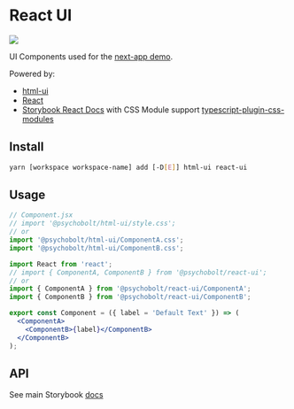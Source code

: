 # React UI

[<img src="https://codecov.io/gh/psychobolt/vite-storybook-boilerplate/branch/main/graph/badge.svg?flag=react-ui">](https://codecov.io/gh/psychobolt/vite-storybook-boilerplate/tree/main/packages/react-ui)

UI Components used for the [next-app demo](https://github.com/psychobolt/vite-storybook-boilerplate/tree/main/apps/next-app).

Powered by:

- [html-ui](https://github.com/psychobolt/vite-storybook-boilerplate/tree/main/packages/html-ui)
- [React](https://react.dev)
- [Storybook React Docs](https://storybook.js.org/docs/react/writing-docs/introduction) with CSS Module support [typescript-plugin-css-modules](https://github.com/mrmckeb/typescript-plugin-css-modules)

## Install

```sh
yarn [workspace workspace-name] add [-D[E]] html-ui react-ui
```

## Usage

```jsx
// Component.jsx
// import '@psychobolt/html-ui/style.css';
// or
import '@psychobolt/html-ui/ComponentA.css';
import '@psychobolt/html-ui/ComponentB.css';

import React from 'react';
// import { ComponentA, ComponentB } from '@psychobolt/react-ui';
// or
import { ComponentA } from '@psychobolt/react-ui/ComponentA';
import { ComponentB } from '@psychobolt/react-ui/ComponentB';

export const Component = ({ label = 'Default Text' }) => (
  <ComponentA>
    <ComponentB>{label}</ComponentB>
  </ComponentB>
);
```

## API

See main Storybook [docs](https://main--642f33339c5eee1cdf95b318.chromatic.com/?path=/docs/readme--docs)

